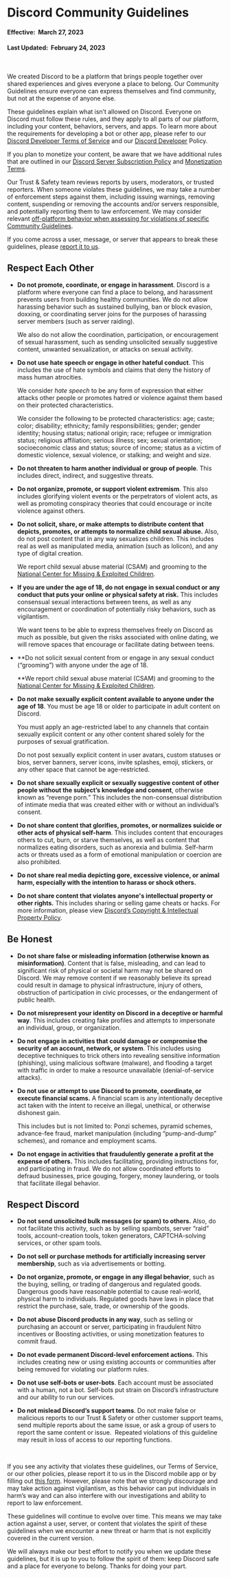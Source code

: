 Discord Community Guidelines
============================

#### Effective:  March 27, 2023

#### Last Updated:  February 24, 2023

‍

We created Discord to be a platform that brings people together over shared experiences and gives everyone a place to belong. Our Community Guidelines ensure everyone can express themselves and find community, but not at the expense of anyone else.

These guidelines explain what isn’t allowed on Discord. Everyone on Discord must follow these rules, and they apply to all parts of our platform, including your content, behaviors, servers, and apps. To learn more about the requirements for developing a bot or other app, please refer to our [Discord Developer Terms of Service](https://discord.com/developers/docs/policies-and-agreements/developer-terms-of-service) and our [Discord Developer](https://discord.com/developers/docs/policies-and-agreements/developer-policy) Policy.

If you plan to monetize your content, be aware that we have additional rules that are outlined in our [Discord Server Subscription Policy](https://support.discord.com/hc/en-us/articles/10575066024983) and [Monetization Terms](https://support.discord.com/hc/en-us/articles/5330075836311-Monetization-Terms).

Our Trust & Safety team reviews reports by users, moderators, or trusted reporters. When someone violates these guidelines, we may take a number of enforcement steps against them, including issuing warnings, removing content, suspending or removing the accounts and/or servers responsible, and potentially reporting them to law enforcement. We may consider relevant [off-platform behavior when assessing for violations of specific Community Guidelines](https://discord.com/blog/addressing-harmful-off-platform-behavior).

If you come across a user, message, or server that appears to break these guidelines, please [report it to us](https://support.discord.com/hc/en-us/requests/new?ticket_form_id=360000029731).

  
Respect Each Other
---------------------

* **Do not promote, coordinate, or engage in harassment**. Discord is a platform where everyone can find a place to belong, and harassment prevents users from building healthy communities. We do not allow harassing behavior such as sustained bullying, ban or block evasion, doxxing, or coordinating server joins for the purposes of harassing server members (such as server raiding).   
      
    We also do not allow the coordination, participation, or encouragement of sexual harassment, such as sending unsolicited sexually suggestive content, unwanted sexualization, or attacks on sexual activity.

* **Do not use hate speech or engage in other hateful conduct**. This includes the use of hate symbols and claims that deny the history of mass human atrocities.   
      
    We consider _hate speech_ to be any form of expression that either attacks other people or promotes hatred or violence against them based on their protected characteristics.  
      
    We consider the following to be protected characteristics: age; caste; color; disability; ethnicity; family responsibilities; gender; gender identity; housing status; national origin; race; refugee or immigration status; religious affiliation; serious illness; sex; sexual orientation; socioeconomic class and status; source of income; status as a victim of domestic violence, sexual violence, or stalking; and weight and size.

* **Do not threaten to harm another individual or group of people**. This includes direct, indirect, and suggestive threats.
* **Do not organize, promote, or support violent extremism**. This also includes glorifying violent events or the perpetrators of violent acts, as well as promoting conspiracy theories that could encourage or incite violence against others.
* **Do not solicit, share, or make attempts to distribute content that depicts, promotes, or attempts to normalize child sexual abuse.** Also, do not post content that in any way sexualizes children. This includes real as well as manipulated media, animation (such as lolicon), and any type of digital creation.  
      
    We report child sexual abuse material (CSAM) and grooming to the [National Center for Missing & Exploited Children](https://www.missingkids.org/).

* **If you are under the age of 18, do not engage in sexual conduct or any conduct that puts your online or physical safety at risk.** This includes consensual sexual interactions between teens, as well as any encouragement or coordination of potentially risky behaviors, such as vigilantism.  
      
    We want teens to be able to express themselves freely on Discord as much as possible, but given the risks associated with online dating, we will remove spaces that encourage or facilitate dating between teens.  
    

* **Do not solicit sexual content from or engage in any sexual conduct (“grooming”) with anyone under the age of 18.  
      
    ‍**We report child sexual abuse material (CSAM) and grooming to the [National Center for Missing & Exploited Children](https://www.missingkids.org/).

* **Do not make sexually explicit content available to anyone under the age of 18**. You must be age 18 or older to participate in adult content on Discord.   
      
    You must apply an age-restricted label to any channels that contain sexually explicit content or any other content shared solely for the purposes of sexual gratification.  
      
    Do not post sexually explicit content in user avatars, custom statuses or bios, server banners, server icons, invite splashes, emoji, stickers, or any other space that cannot be age-restricted.

* **Do not share sexually explicit or sexually suggestive content of other people without the subject’s knowledge and consent**, otherwise known as “revenge porn.” This includes the non-consensual distribution of intimate media that was created either with or without an individual’s consent.
* **Do not share content that glorifies, promotes, or normalizes suicide or other acts of physical self-harm**. This includes content that encourages others to cut, burn, or starve themselves, as well as content that normalizes eating disorders, such as anorexia and bulimia. Self-harm acts or threats used as a form of emotional manipulation or coercion are also prohibited.
* **Do not share real media depicting gore, excessive violence, or animal harm, especially with the intention to harass or shock others.**
* **Do not share content that violates anyone's intellectual property or other rights.** This includes sharing or selling game cheats or hacks. For more information, please view [Discord’s Copyright & Intellectual Property Policy](https://support.discord.com/hc/en-us/articles/4410339349655-Discord-s-Copyright-IP-Policy).

  
Be Honest
------------

* **Do not share false or misleading information (otherwise known as misinformation)**. Content that is false, misleading, and can lead to significant risk of physical or societal harm may not be shared on Discord. We may remove content if we reasonably believe its spread could result in damage to physical infrastructure, injury of others, obstruction of participation in civic processes, or the endangerment of public health.
* **Do not misrepresent your identity on Discord in a deceptive or harmful way**. This includes creating fake profiles and attempts to impersonate an individual, group, or organization.
* **Do not engage in activities that could damage or compromise the security of an account, network, or system**. This includes using deceptive techniques to trick others into revealing sensitive information (phishing), using malicious software (malware), and flooding a target with traffic in order to make a resource unavailable (denial-of-service attacks).
* **Do not use or attempt to use Discord to promote, coordinate, or execute financial scams.** A financial scam is any intentionally deceptive act taken with the intent to receive an illegal, unethical, or otherwise dishonest gain.  
      
    This includes but is not limited to: Ponzi schemes, pyramid schemes, advance-fee fraud, market manipulation (including “pump-and-dump” schemes), and romance and employment scams.

* **Do not engage in activities that fraudulently generate a profit at the expense of others.** This includes facilitating, providing instructions for, and participating in fraud. We do not allow coordinated efforts to defraud businesses, price gouging, forgery, money laundering, or tools that facilitate illegal behavior.

  
Respect Discord
------------------

* **Do not send unsolicited bulk messages (or spam) to others.** Also, do not facilitate this activity, such as by selling spambots, server “raid” tools, account-creation tools, token generators, CAPTCHA-solving services, or other spam tools. 

* **Do not sell or purchase methods for artificially increasing server membership**, such as via advertisements or botting.

* **Do not organize, promote, or engage in any illegal behavior**, such as the buying, selling, or trading of dangerous and regulated goods. Dangerous goods have reasonable potential to cause real-world, physical harm to individuals. Regulated goods have laws in place that restrict the purchase, sale, trade, or ownership of the goods. 

* **Do not abuse Discord products in any way**, such as selling or purchasing an account or server, participating in fraudulent Nitro incentives or Boosting activities, or using monetization features to commit fraud.

* **Do not evade permanent Discord-level enforcement actions.** This includes creating new or using existing accounts or communities after being removed for violating our platform rules.

* **Do not use self-bots or user-bots**. Each account must be associated with a human, not a bot. Self-bots put strain on Discord’s infrastructure and our ability to run our services. 
* **Do not mislead Discord’s support teams**. Do not make false or malicious reports to our Trust & Safety or other customer support teams, send multiple reports about the same issue, or ask a group of users to report the same content or issue.  Repeated violations of this guideline may result in loss of access to our reporting functions.

‍

If you see any activity that violates these guidelines, our Terms of Service, or our other policies, please report it to us in the Discord mobile app or by filling out [this form](https://dis.gd/request). However, please note that we strongly discourage and may take action against vigilantism, as this behavior can put individuals in harm’s way and can also interfere with our investigations and ability to report to law enforcement.

These guidelines will continue to evolve over time. This means we may take action against a user, server, or content that violates the spirit of these guidelines when we encounter a new threat or harm that is not explicitly covered in the current version.

We will always make our best effort to notify you when we update these guidelines, but it is up to you to follow the spirit of them: keep Discord safe and a place for everyone to belong. Thanks for doing your part.

‍
